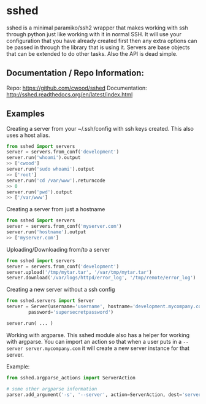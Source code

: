 sshed
===================

sshed is a minimal paramiko/ssh2 wrapper that makes working with ssh through python
just like working with it in normal SSH. It will use your configuration that
you have already created first then any extra options can be passed in through
the library that is using it. Servers are base objects that can be extended
to do other tasks. Also the API is dead simple.


Documentation / Repo Information:
---------------------------------

Repo: https://github.com/cwood/sshed
Documentation: http://sshed.readthedocs.org/en/latest/index.html


Examples
-------------------
Creating a server from your ~/.ssh/config with ssh keys created. This also
uses a host alias.

```python
from sshed import servers
server = servers.from_conf('development')
server.run('whoami').output
>> ['cwood']
server.run('sudo whoami').output
>> ['root']
server.run('cd /var/www').returncode
>> 0
server.run('pwd').output
>> ['/var/www']
```

Creating a server from just a hostname
```python
from sshed import servers
server = servers.from_conf('myserver.com')
server.run('hostname').output
>> ['myserver.com']
```

Uploading/Downloading from/to a server
```python
from sshed import servers
server = servers.from_conf('development')
server.upload('/tmp/mytar.tar', '/var/tmp/mytar.tar')
server.download('/var/logs/httpd/error_log', '/tmp/remote/error_log')
```

Creating a new server without a ssh config
```python
from sshed.servers import Server
server = Server(username='username', hostname='development.mycompany.com',
        password='supersecretpassword')

server.run( ... )
```

Working with argparse. This sshed module also has a helper for working
with argparse. You can import an action so that when a user puts in a
``--server server.mycompany.com`` it will create a new server instance
for that server.

Example:

```python
from sshed.argparse_actions import ServerAction

# some other argparse information
parser.add_argument('-s', '--server', action=ServerAction, dest='server')
```
